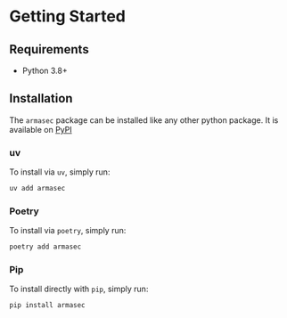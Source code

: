# Getting Started

## Requirements

* Python 3.8+


## Installation

The `armasec` package can be installed like any other python package. It is available on
[PyPI](https://pypi.org/project/armasec/)


### uv

To install via `uv`, simply run:

```bash
uv add armasec
```


### Poetry

To install via `poetry`, simply run:

```bash
poetry add armasec
```


### Pip

To install directly with `pip`, simply run:

```bash
pip install armasec
```

